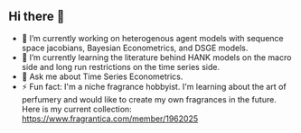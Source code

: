 ## Hi there 👋

- 🔭 I’m currently working on heterogenous agent models with sequence space jacobians, Bayesian Econometrics, and DSGE models.
- 🌱 I’m currently learning the literature behind HANK models on the macro side and long run restrictions on the time series side.
- 💬 Ask me about Time Series Econometrics.
- ⚡ Fun fact:  I'm a niche fragrance hobbyist. I'm learning about the art of perfumery and would like to create my own fragrances in the future. Here is my current collection: https://www.fragrantica.com/member/1962025
